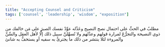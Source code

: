 ```yaml
---
title: "Accepting Counsel and Criticism"
tags: ['counsel', 'leadership', 'wisdom', "exposition"]
---
```


 مطلبٌ في الحثِّ على احتمال نصح النصيح وعَذْله عوِّدْ نفسك الصبرَ على مَن خالفك من ذوي النصيحة والتجرُّعَ لمرارة قولهم وعذْلهم ولا تُسهِّلنَّ سبيل ذلك إلَّا لأهل العقل والسِّنِّ والمروءة لئلا ينتشر من ذلك ما يجترئُ به سفيه أو يستخفُّ به شانئ
